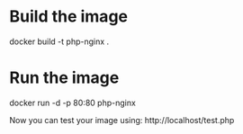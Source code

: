 # Build the image
docker build -t php-nginx .

# Run the image
docker run -d -p 80:80 php-nginx

Now you can test your image using: http://localhost/test.php
